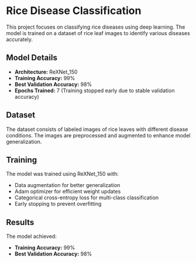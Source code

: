 # Rice Disease Classification

This project focuses on classifying rice diseases using deep learning. The model is trained on a dataset of rice leaf images to identify various diseases accurately.

## Model Details
- **Architecture:** ReXNet_150
- **Training Accuracy:** 99%
- **Best Validation Accuracy:** 98%
- **Epochs Trained:** 7 (Training stopped early due to stable validation accuracy)

## Dataset
The dataset consists of labeled images of rice leaves with different disease conditions. The images are preprocessed and augmented to enhance model generalization.

## Training
The model was trained using ReXNet_150 with:
- Data augmentation for better generalization
- Adam optimizer for efficient weight updates
- Categorical cross-entropy loss for multi-class classification
- Early stopping to prevent overfitting

## Results
The model achieved:
- **Training Accuracy:** 99%
- **Best Validation Accuracy:** 98%


